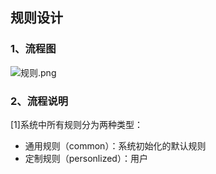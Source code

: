 ## 规则设计
### 1、流程图
![规则.png](0)
### 2、流程说明
[1]系统中所有规则分为两种类型：
- 通用规则（common）：系统初始化的默认规则
- 定制规则（personlized）：用户